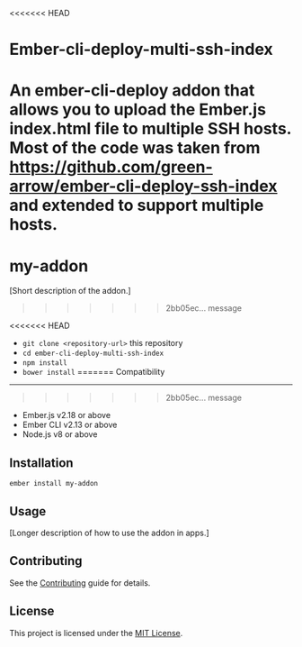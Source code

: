 <<<<<<< HEAD
# Ember-cli-deploy-multi-ssh-index

An ember-cli-deploy addon that allows you to upload the Ember.js index.html file to multiple SSH hosts.
Most of the code was taken from https://github.com/green-arrow/ember-cli-deploy-ssh-index and extended to support multiple hosts.
=======
my-addon
==============================================================================

[Short description of the addon.]
>>>>>>> 2bb05ec... message


<<<<<<< HEAD
* `git clone <repository-url>` this repository
* `cd ember-cli-deploy-multi-ssh-index`
* `npm install`
* `bower install`
=======
Compatibility
------------------------------------------------------------------------------
>>>>>>> 2bb05ec... message

* Ember.js v2.18 or above
* Ember CLI v2.13 or above
* Node.js v8 or above


Installation
------------------------------------------------------------------------------

```
ember install my-addon
```


Usage
------------------------------------------------------------------------------

[Longer description of how to use the addon in apps.]


Contributing
------------------------------------------------------------------------------

See the [Contributing](CONTRIBUTING.md) guide for details.


License
------------------------------------------------------------------------------

This project is licensed under the [MIT License](LICENSE.md).
